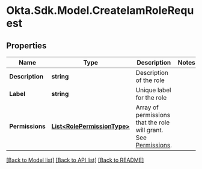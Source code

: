 # Okta.Sdk.Model.CreateIamRoleRequest

## Properties

Name | Type | Description | Notes
------------ | ------------- | ------------- | -------------
**Description** | **string** | Description of the role | 
**Label** | **string** | Unique label for the role | 
**Permissions** | [**List&lt;RolePermissionType&gt;**](RolePermissionType.md) | Array of permissions that the role will grant. See [Permissions](/openapi/okta-management/guides/roles/#permission). | 

[[Back to Model list]](../README.md#documentation-for-models) [[Back to API list]](../README.md#documentation-for-api-endpoints) [[Back to README]](../README.md)

